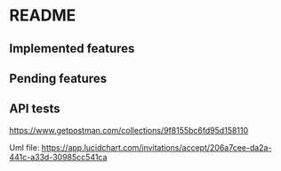 # README
## Implemented features

## Pending features

## API tests
https://www.getpostman.com/collections/9f8155bc6fd95d158110

Uml file: 
https://app.lucidchart.com/invitations/accept/206a7cee-da2a-441c-a33d-30985cc541ca